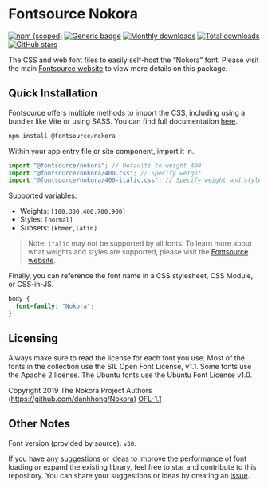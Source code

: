 # Fontsource Nokora

[![npm (scoped)](https://img.shields.io/npm/v/@fontsource/nokora?color=brightgreen)](https://www.npmjs.com/package/@fontsource/nokora) [![Generic badge](https://img.shields.io/badge/fontsource-passing-brightgreen)](https://github.com/fontsource/fontsource) [![Monthly downloads](https://badgen.net/npm/dm/@fontsource/nokora)](https://github.com/fontsource/fontsource) [![Total downloads](https://badgen.net/npm/dt/@fontsource/nokora)](https://github.com/fontsource/fontsource) [![GitHub stars](https://img.shields.io/github/stars/fontsource/fontsource.svg?style=social&label=Star)](https://github.com/fontsource/fontsource/stargazers)

The CSS and web font files to easily self-host the “Nokora” font. Please visit the main [Fontsource website](https://fontsource.org/fonts/nokora) to view more details on this package.

## Quick Installation

Fontsource offers multiple methods to import the CSS, including using a bundler like Vite or using SASS. You can find full documentation [here](https://fontsource.org/docs/getting-started/introduction).

```javascript
npm install @fontsource/nokora
```

Within your app entry file or site component, import it in.

```javascript
import "@fontsource/nokora"; // Defaults to weight 400
import "@fontsource/nokora/400.css"; // Specify weight
import "@fontsource/nokora/400-italic.css"; // Specify weight and style
```

Supported variables:
- Weights: `[100,300,400,700,900]`
- Styles: `[normal]`
- Subsets: `[khmer,latin]`

> Note: `italic` may not be supported by all fonts. To learn more about what weights and styles are supported, please visit the [Fontsource website](https://fontsource.org/fonts/nokora).

Finally, you can reference the font name in a CSS stylesheet, CSS Module, or CSS-in-JS.

```css
body {
  font-family: "Nokora";
}
```

## Licensing
Always make sure to read the license for each font you use. Most of the fonts in the collection use the SIL Open Font License, v1.1. Some fonts use the Apache 2 license. The Ubuntu fonts use the Ubuntu Font License v1.0.

Copyright 2019 The Nokora Project Authors (https://github.com/danhhong/Nokora)
[OFL-1.1](http://scripts.sil.org/OFL)

## Other Notes
Font version (provided by source): `v30`.

If you have any suggestions or ideas to improve the performance of font loading or expand the existing library, feel free to star and contribute to this repository. You can share your suggestions or ideas by creating an [issue](https://github.com/fontsource/fontsource/issues).